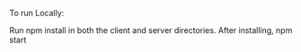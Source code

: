 To run Locally:

Run
npm install 
in both the client and server directories.
After installing, 
npm start
